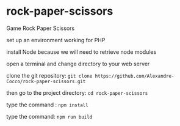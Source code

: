 # rock-paper-scissors
Game Rock Paper Scissors

set up an environment working for PHP

install Node because we will need to retrieve node modules

open a terminal and change directory to your web server

clone the git repository:  `git clone https://github.com/Alexandre-Cocco/rock-paper-scissors.git`

then go to the project directory: `cd rock-paper-scissors`

type the command : `npm install`

type the command: `npm run build`

